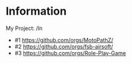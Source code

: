 # Information
My Project: /ln
- #1 https://github.com/orgs/MotoPathZ/
- #2 https://github.com/orgs/fsb-airsoft/
- #3 https://github.com/orgs/Role-Play-Game 
